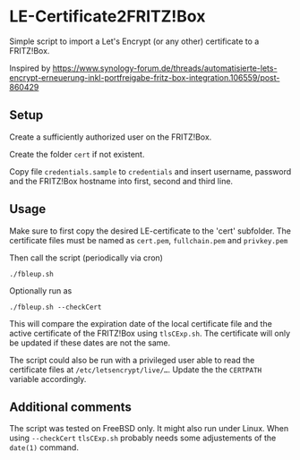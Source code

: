 LE-Certificate2FRITZ!Box
===

Simple script to import a Let's Encrypt (or any other) certificate to a FRITZ!Box.

Inspired by https://www.synology-forum.de/threads/automatisierte-lets-encrypt-erneuerung-inkl-portfreigabe-fritz-box-integration.106559/post-860429

## Setup
Create a sufficiently authorized user on the FRITZ!Box.

Create the folder `cert` if not existent.

Copy file `credentials.sample` to `credentials` and insert username, password and the FRITZ!Box hostname into first, second and third line.

## Usage
Make sure to first copy the desired LE-certificate to the 'cert' subfolder.
The certificate files must be named as `cert.pem`, `fullchain.pem` and `privkey.pem`

Then call the script (periodically via cron)
```
./fbleup.sh
```

Optionally run as 

```
./fbleup.sh --checkCert
```

This will compare the expiration date of the local certificate file and the active certificate of the FRITZ!Box using `tlsCExp.sh`.
The certificate will only be updated if these dates are not the same.

The script could also be run with a privileged user able to read the certificate files at `/etc/letsencrypt/live/…`.
Update the the `CERTPATH` variable accordingly.

## Additional comments
The script was tested on FreeBSD only. It might also run under Linux.
When using `--checkCert` `tlsCExp.sh` probably needs some adjustements of the `date(1)` command.
